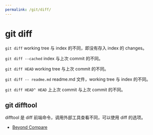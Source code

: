 ```yaml
---
permalink: /git/diff/
---
```


# git diff

`git diff`
working tree 与 index 的不同，即没有存入 index 的 changes。

`git diff --cached`
index 与上次 commit 的不同。

`git diff HEAD`
working tree 与上次 commit 的不同。

`git diff -- readme.md`
readme.md 文件，working tree 与 index 的不同。

`git diff HEAD^ HEAD`
上上次 commit 与上次 commit 的不同。

## git difftool

difftool 是 diff 前端命令，调用外部工具查看不同，可以使用 diff 的选项。

- [Beyond Compare](../../software/bcompare/index.md)
